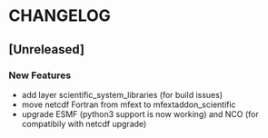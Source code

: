 # CHANGELOG


## [Unreleased]

### New Features
- add layer scientific_system_libraries (for build issues)
- move netcdf Fortran from mfext to mfextaddon_scientific
- upgrade ESMF (python3 support is now working) and NCO (for compatibily with netcdf upgrade)






